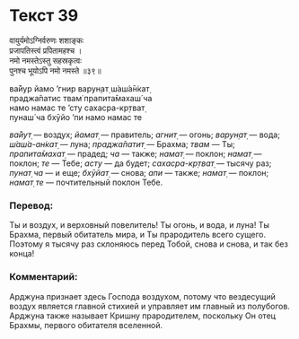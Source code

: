 # Текст 39

वायुर्यमोऽग्निर्वरुणः शशाङ्कः  
प्रजापतिस्त्वं प्रपितामहश्च ।  
नमो नमस्तेऽस्तु सहस्रकृत्वः  
पुनश्च भूयोऽपि नमो नमस्ते ॥३९॥

ва̄йур йамо ’гнир варун̣ат̣ ш́аш́а̄н̇кат̣  
праджа̄патис твам̇ прапита̄махаш́ ча  
намо намас те ’сту сахасра-кр̣тват̣  
пунаш́ ча бхӯйо ’пи намо намас те

_ва̄йут̣_ — воздух; _йамат̣_ — правитель; _агнит̣_ — огонь; _варун̣ат̣_ — вода; _ш́аш́а-ан̇кат̣_ — луна; _праджа̄патит̣_ — Брахма; _твам_ — Ты; _прапита̄махат̣_ — прадед; _ча_ — также; _намат̣_ — поклон; _намат̣_ — поклон; _те_ — Тебе; _асту_ — да будет; _сахасра-кр̣тват̣_ — тысячу раз; _пунат̣ ча_ — и еще; _бхӯйат̣_ — снова; _апи_ — также; _намат̣_ — поклон; _намат̣ те_ — почтительный поклон Тебе.

### Перевод:

Ты и воздух, и верховный повелитель! Ты огонь, и вода, и луна! Ты Брахма, первый обитатель мира, и Ты прародитель всего сущего. Поэтому я тысячу раз склоняюсь перед Тобой, снова и снова, и так без конца!

### Комментарий:

Арджуна признает здесь Господа воздухом, потому что вездесущий воздух является главной стихией и управляет им главный из полубогов. Арджуна также называет Кришну прародителем, поскольку Он отец Брахмы, первого обитателя вселенной.